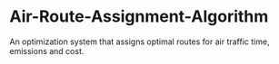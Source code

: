 # Air-Route-Assignment-Algorithm
An optimization system that assigns optimal routes for air traffic time, emissions and cost.
